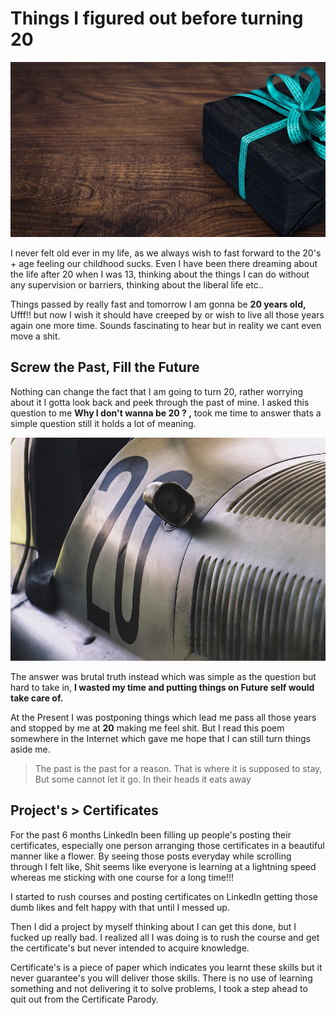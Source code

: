 # Things I figured out before turning 20

![](/images/blog1-pic1.jpg "main pic")

I never felt old ever in my life, as we always wish to fast forward to the 20's + age feeling our childhood sucks. Even I have been there dreaming about the life after 20 when I was 13, thinking about the things I can do without any supervision or barriers, thinking about the liberal life etc.. 

Things passed by really fast and tomorrow I am gonna be **20 years old,** Ufff!! but now I wish it should have creeped by or wish to live all those years again one more time. Sounds fascinating to hear but in reality we cant even move a shit.

## Screw the Past, Fill the Future

Nothing can change the fact that I am going to turn 20, rather worrying about it I gotta look back and peek through the past of mine. I asked this question to me **Why I don't wanna be 20 ? ,** took me time to answer thats a simple question still it holds a lot of meaning. 

![](/images/blog1-pic2.jpg 'benz with 20 number on it')

The answer was brutal truth instead which was simple as the question but hard to take in, **I wasted my time and putting things on Future self would take care of.** 

At the Present I was postponing things which lead me pass all those years and stopped by me at **20** making me feel shit. But I read this poem somewhere in the Internet which gave me hope that I can still turn things aside me. 

> The past is the past for a reason. That is where it is supposed to stay, But some cannot let it go. In their heads it eats away
  

## Project's > Certificates

For the past 6 months LinkedIn been filling up people's posting their certificates, especially one person arranging those certificates in a beautiful manner like a flower. By seeing those posts everyday while scrolling through I felt like, Shit seems like everyone is learning at a lightning speed whereas me sticking with one course for a long time!!! 

I started to rush courses and posting certificates on LinkedIn getting those dumb likes and felt happy with that until I messed up. 

Then I did a project by myself thinking about I can get this done, but I fucked up really bad. I realized all I was doing is to rush the course and get the certificate's but never intended to acquire knowledge. 

Certificate's is a piece of paper which indicates you learnt these skills but it never guarantee's you will deliver those skills. There is no use of learning something and not delivering it to solve problems, I took a step ahead to quit out from the Certificate Parody.

